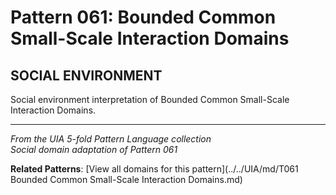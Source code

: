 # Pattern 061: Bounded Common Small-Scale Interaction Domains

## SOCIAL ENVIRONMENT

Social environment interpretation of Bounded Common Small-Scale Interaction Domains.

---

*From the UIA 5-fold Pattern Language collection*  
*Social domain adaptation of Pattern 061*

**Related Patterns**: [View all domains for this pattern](../../UIA/md/T061 Bounded Common Small-Scale Interaction Domains.md)